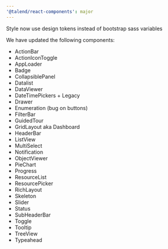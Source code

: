 ```yaml
---
'@talend/react-components': major
---
```


Style now use design tokens instead of bootstrap sass variables

We have updated the following components:

* ActionBar
* ActionIconToggle
* AppLoader
* Badge
* CollapsiblePanel
* Datalist
* DataViewer
* DateTimePickers + Legacy
* Drawer
* Enumeration (bug on buttons)
* FilterBar
* GuidedTour
* GridLayout aka Dashboard
* HeaderBar
* ListView
* MultiSelect
* Notification
* ObjectViewer
* PieChart
* Progress
* ResourceList
* ResourcePicker
* RichLayout
* Skeleton
* Slider
* Status
* SubHeaderBar
* Toggle
* Tooltip
* TreeView
* Typeahead